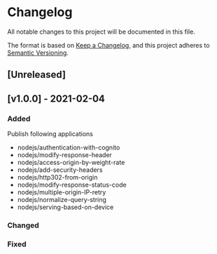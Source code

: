 # Changelog
All notable changes to this project will be documented in this file.

The format is based on [Keep a Changelog](https://keepachangelog.com/en/1.0.0/),
and this project adheres to [Semantic Versioning](https://semver.org/spec/v2.0.0.html).

## [Unreleased]


## [v1.0.0] - 2021-02-04
### Added
Publish following applications
- nodejs/authentication-with-cognito
- nodejs/modify-response-header
- nodejs/access-origin-by-weight-rate
- nodejs/add-security-headers
- nodejs/http302-from-origin
- nodejs/modify-response-status-code
- nodejs/multiple-origin-IP-retry
- nodejs/normalize-query-string
- nodejs/serving-based-on-device


### Changed

### Fixed

